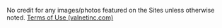 No credit for any images/photos featured on the Sites unless otherwise noted.
[Terms of Use (valnetinc.com)](https://www.valnetinc.com/en/terms-of-use)